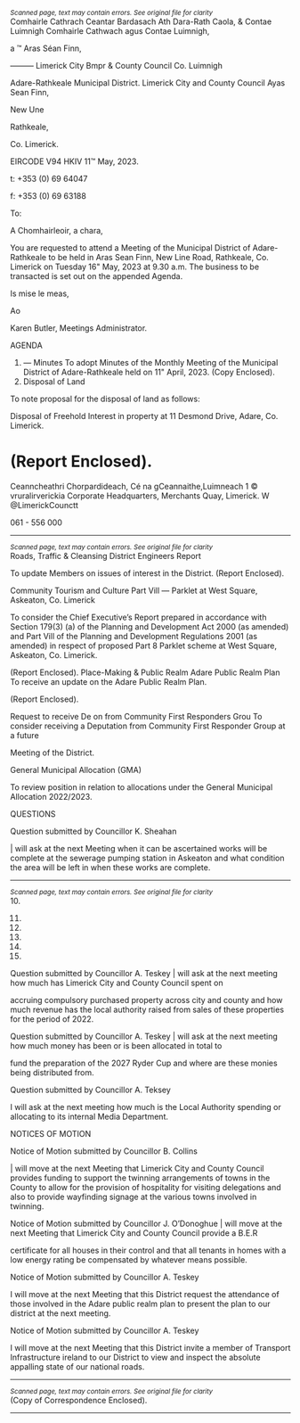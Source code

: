 *<small>Scanned page, text may contain errors. See original file for clarity</small>*  
Comhairle Cathrach Ceantar Bardasach Ath Dara-Rath Caola,
& Contae Luimnigh Comhairle Cathwach agus Contae Luimnigh,

a ™ Aras Séan Finn,

——— Limerick City Bmpr
& County Council Co. Luimnigh

Adare-Rathkeale Municipal District.
Limerick City and County Council
Ayas Sean Finn,

New Une

Rathkeale,

Co. Limerick.

EIRCODE V94 HKIV
11™ May, 2023.

t: +353 (0) 69 64047

f: +353 (0) 69 63188

To:

A Chomhairleoir, a chara,

You are requested to attend a Meeting of the Municipal District of Adare-Rathkeale to be held in
Aras Sean Finn, New Line Road, Rathkeale, Co. Limerick on Tuesday 16" May, 2023 at 9.30 a.m.
The business to be transacted is set out on the appended Agenda.

Is mise le meas,

Ao

Karen Butler,
Meetings Administrator.

AGENDA

1. — Minutes
To adopt Minutes of the Monthly Meeting of the Municipal District of Adare-Rathkeale held
on 11" April, 2023.
(Copy Enclosed).
2. Disposal of Land

To note proposal for the disposal of land as follows:

Disposal of Freehold Interest in property at 11 Desmond Drive, Adare, Co. Limerick.

(Report Enclosed).
=
Ceanncheathri Chorpardideach, Cé na gCeannaithe,Luimneach 1 © vruralirverickia
Corporate Headquarters, Merchants Quay, Limerick. W @LimerickCounctt

061 - 556 000

---
*<small>Scanned page, text may contain errors. See original file for clarity</small>*  
Roads, Traffic & Cleansing
District Engineers Report

To update Members on issues of interest in the District.
(Report Enclosed).

Community Tourism and Culture
Part Vill — Parklet at West Square, Askeaton, Co. Limerick

To consider the Chief Executive’s Report prepared in accordance with Section 179(3) (a) of
the Planning and Development Act 2000 (as amended) and Part Vill of the Planning and
Development Regulations 2001 (as amended) in respect of proposed Part 8 Parklet scheme
at West Square, Askeaton, Co. Limerick.

(Report Enclosed).
Place-Making & Public Realm
Adare Public Realm Plan
To receive an update on the Adare Public Realm Plan.

(Report Enclosed).

Request to receive De on from Community First Responders Grou
To consider receiving a Deputation from Community First Responder Group at a future

Meeting of the District.

General Municipal Allocation (GMA)

To review position in relation to allocations under the General Municipal Allocation
2022/2023.

QUESTIONS

Question submitted by Councillor K. Sheahan

| will ask at the next Meeting when it can be ascertained works will be complete at the
sewerage pumping station in Askeaton and what condition the area will be left in when
these works are complete.

---
*<small>Scanned page, text may contain errors. See original file for clarity</small>*  
10.

11.

12.

13.

14.

15.

Question submitted by Councillor A. Teskey
| will ask at the next meeting how much has Limerick City and County Council spent on

accruing compulsory purchased property across city and county and how much revenue
has the local authority raised from sales of these properties for the period of 2022.

Question submitted by Councillor A. Teskey
| will ask at the next meeting how much money has been or is been allocated in total to

fund the preparation of the 2027 Ryder Cup and where are these monies being distributed
from.

Question submitted by Councillor A. Teksey

I will ask at the next meeting how much is the Local Authority spending or allocating to its
internal Media Department.

NOTICES OF MOTION

Notice of Motion submitted by Councillor B. Collins

| will move at the next Meeting that Limerick City and County Council provides funding to
support the twinning arrangements of towns in the County to allow for the provision of
hospitality for visiting delegations and also to provide wayfinding signage at the various
towns involved in twinning.

Notice of Motion submitted by Councillor J. O’Donoghue
| will move at the next Meeting that Limerick City and County Council provide a B.E.R

certificate for all houses in their control and that all tenants in homes with a low energy
rating be compensated by whatever means possible.

Notice of Motion submitted by Councillor A. Teskey

I will move at the next Meeting that this District request the attendance of those involved
in the Adare public realm plan to present the plan to our district at the next meeting.

Notice of Motion submitted by Councillor A. Teskey

I will move at the next Meeting that this District invite a member of Transport Infrastructure
ireland to our District to view and inspect the absolute appalling state of our national
roads.

---
*<small>Scanned page, text may contain errors. See original file for clarity</small>*  
(Copy of Correspondence Enclosed).

---
